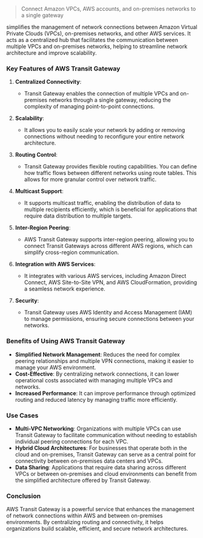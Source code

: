 > Connect Amazon VPCs, AWS accounts, and on-premises networks to a single gateway

simplifies the management of network connections between Amazon Virtual Private Clouds (VPCs), on-premises networks, and other AWS services. It acts as a centralized hub that facilitates the communication between multiple VPCs and on-premises networks, helping to streamline network architecture and improve scalability.

### Key Features of AWS Transit Gateway

1. **Centralized Connectivity**:
   - Transit Gateway enables the connection of multiple VPCs and on-premises networks through a single gateway, reducing the complexity of managing point-to-point connections.

2. **Scalability**:
   - It allows you to easily scale your network by adding or removing connections without needing to reconfigure your entire network architecture.

3. **Routing Control**:
   - Transit Gateway provides flexible routing capabilities. You can define how traffic flows between different networks using route tables. This allows for more granular control over network traffic.

4. **Multicast Support**:
   - It supports multicast traffic, enabling the distribution of data to multiple recipients efficiently, which is beneficial for applications that require data distribution to multiple targets.

5. **Inter-Region Peering**:
   - AWS Transit Gateway supports inter-region peering, allowing you to connect Transit Gateways across different AWS regions, which can simplify cross-region communication.

6. **Integration with AWS Services**:
   - It integrates with various AWS services, including Amazon Direct Connect, AWS Site-to-Site VPN, and AWS CloudFormation, providing a seamless network experience.

7. **Security**:
   - Transit Gateway uses AWS Identity and Access Management (IAM) to manage permissions, ensuring secure connections between your networks.

### Benefits of Using AWS Transit Gateway

- **Simplified Network Management**: Reduces the need for complex peering relationships and multiple VPN connections, making it easier to manage your AWS environment.
- **Cost-Effective**: By centralizing network connections, it can lower operational costs associated with managing multiple VPCs and networks.
- **Increased Performance**: It can improve performance through optimized routing and reduced latency by managing traffic more efficiently.

### Use Cases

- **Multi-VPC Networking**: Organizations with multiple VPCs can use Transit Gateway to facilitate communication without needing to establish individual peering connections for each VPC.
- **Hybrid Cloud Architectures**: For businesses that operate both in the cloud and on-premises, Transit Gateway can serve as a central point for connectivity between on-premises data centers and VPCs.
- **Data Sharing**: Applications that require data sharing across different VPCs or between on-premises and cloud environments can benefit from the simplified architecture offered by Transit Gateway.

### Conclusion
AWS Transit Gateway is a powerful service that enhances the management of network connections within AWS and between on-premises environments. By centralizing routing and connectivity, it helps organizations build scalable, efficient, and secure network architectures.